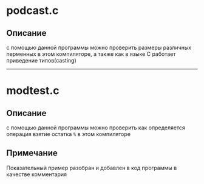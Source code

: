 # **podcast.c** 
## Описание
 с помощью данной программы можно проверить размеры различных перменных в этом компиляторе,
 а также как в языке C работает приведение типов(casting)
 
 ---
# **modtest.c** 
## Описание
 с помощью данной программы можно проверить как определяется операция взятие остатка `%` в этом компиляторе
 ## Примечание
 Показательный пример разобран и добавлен в код программы в качестве комментария
